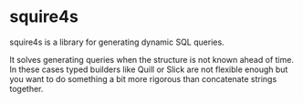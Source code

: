 # squire4s

squire4s is a library for generating dynamic SQL queries. 

It solves generating queries when the structure is not known ahead of time. 
In these cases typed builders like Quill or Slick are not flexible enough but you want to do something a bit more rigorous than concatenate strings together.